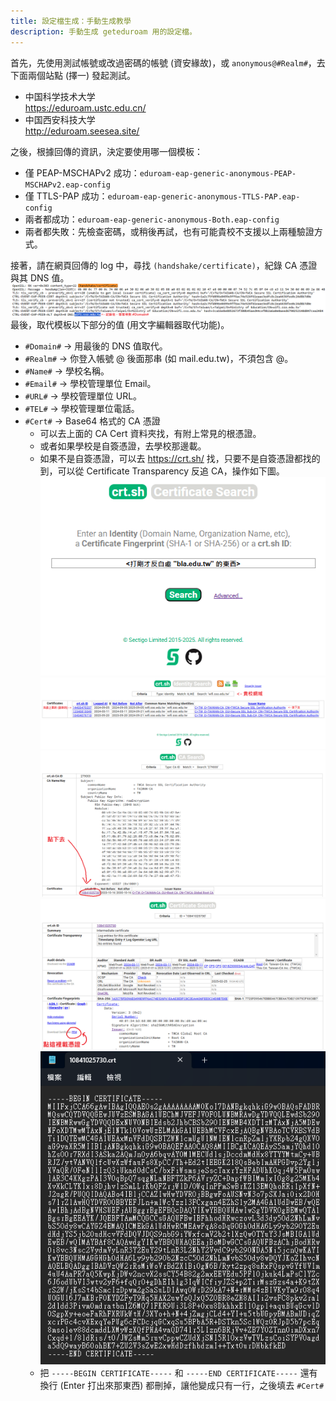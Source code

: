 ```yaml
---
title: 設定檔生成：手動生成教學
description: 手動生成 geteduroam 用的設定檔。
---
```


首先，先使用測試帳號或改過密碼的帳號 (資安緣故)，或 `anonymous@#Realm#`，去下面兩個站點 (擇一) 發起測試。<br>
- 中国科学技术大学<br>
  <https://eduroam.ustc.edu.cn/><br>
- 中国西安科技大学<br>
  <http://eduroam.seesea.site/><br>

之後，根據回傳的資訊，決定要使用哪一個模板：<br>
- 僅 PEAP-MSCHAPv2 成功：`eduroam-eap-generic-anonymous-PEAP-MSCHAPv2.eap-config`
- 僅 TTLS-PAP 成功：`eduroam-eap-generic-anonymous-TTLS-PAP.eap-config`
- 兩者都成功：`eduroam-eap-generic-anonymous-Both.eap-config`
- 兩者都失敗：先檢查密碼，或稍後再試，也有可能貴校不支援以上兩種驗證方式。

接著，請在網頁回傳的 log 中，尋找 `(handshake/certificate)`，紀錄 CA 憑證與其 DNS 值。
![Cert](selfgen/Cert.png)
最後，取代模板以下部分的值 (用文字編輯器取代功能)。

- `#Domain#` -> 用最後的 DNS 值取代。<br>
- `#Realm#` -> 你登入帳號 @ 後面那串 (如 mail.edu.tw)，不須包含 @。<br>
- `#Name#` -> 學校名稱。<br>
- `#Email#` -> 學校管理單位 Email。<br>
- `#URL#` -> 學校管理單位 URL。<br>
- `#TEL#` -> 學校管理單位電話。<br>
- `#Cert#` -> Base64 格式的 CA 憑證<br>
  - 可以去上面的 CA Cert 資料夾找，有附上常見的根憑證。<br>
  - 或者如果學校是自簽憑證，去學校那邊載。<br>
  - 如果不是自簽憑證，可以去 https://crt.sh/ 找，只要不是自簽憑證都找的到，可以從 Certificate Transparency 反追 CA，操作如下圖。<br>
    ![CTSearch](selfgen/CTSearch.png)<br>
    ![CTRecord](selfgen/CTRecord.png)<br>
    ![CARecord](selfgen/CARecord.png)<br>
    ![CACert](selfgen/CACert.png)<br>
    ![EditCert](selfgen/EditCert.png)<br>
  - 把 `-----BEGIN CERTIFICATE-----` 和 `-----END CERTIFICATE-----` 還有換行 (Enter 打出來那東西) 都刪掉，讓他變成只有一行，之後填去 `#Cert#`